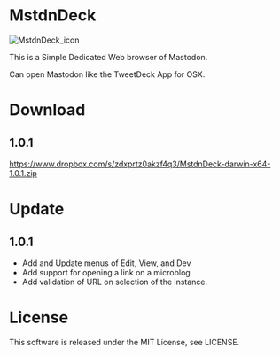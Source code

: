 # MstdnDeck

![MstdnDeck_icon](https://github.com/shoponpon/MstdnDeck/blob/master/img/icon.png?raw=true)

This is a Simple Dedicated Web browser of Mastodon.

Can open Mastodon like the TweetDeck App for OSX.

# Download
## 1.0.1 
https://www.dropbox.com/s/zdxprtz0akzf4q3/MstdnDeck-darwin-x64-1.0.1.zip

# Update
## 1.0.1
- Add and Update menus of Edit, View, and Dev
- Add support for opening a link on a microblog  
- Add validation of URL on selection of the instance.

# License
This software is released under the MIT License, see LICENSE.
